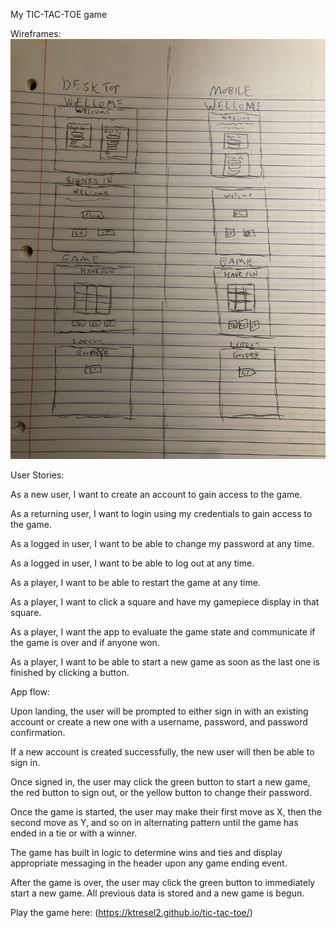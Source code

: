 My TIC-TAC-TOE game

Wireframes:
![TTT-wireframes](./public/image_67148801.JPG)

User Stories:

As a new user, I want to create an account to gain access to the game.

As a returning user, I want to login using my credentials to gain access to the game.

As a logged in user, I want to be able to change my password at any time.

As a logged in user, I want to be able to log out at any time.

As a player, I want to be able to restart the game at any time.

As a player, I want to click a square and have my gamepiece display in that square.

As a player, I want the app to evaluate the game state and communicate if the game is over and if anyone won.

As a player, I want to be able to start a new game as soon as the last one is finished by clicking a button.



App flow:

Upon landing, the user will be prompted to either sign in with an existing account or create a new one with a username, password, and password confirmation.

If a new account is created successfully, the new user will then be able to sign in.

Once signed in, the user may click the green button to start a new game, the red button to sign out, or the yellow button to change their password.

Once the game is started, the user may make their first move as X, then the second move as Y, and so on in alternating pattern until the game has ended in a tie or with a winner.

The game has built in logic to determine wins and ties and display appropriate messaging in the header upon any game ending event.

After the game is over, the user may click the green button to immediately start a new game. All previous data is stored and a new game is begun.



Play the game here: (https://ktresel2.github.io/tic-tac-toe/)
